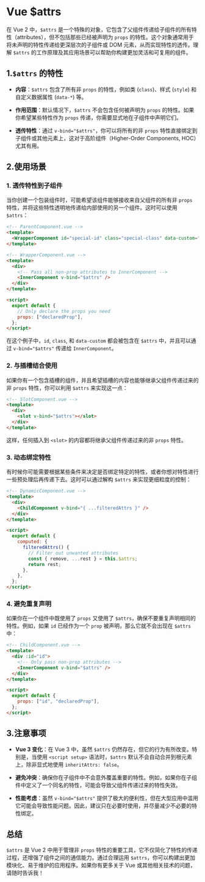# Vue $attrs

在 Vue 2 中，`$attrs` 是一个特殊的对象，它包含了父组件传递给子组件的所有特性（attributes），但不包括那些已经被声明为 `props` 的特性。这个对象通常用于将未声明的特性传递给更深层次的子组件或 DOM 元素，从而实现特性的透传。理解 `$attrs` 的工作原理及其应用场景可以帮助你构建更加灵活和可复用的组件。

## 1.`$attrs` 的特性

- **内容**：`$attrs` 包含了所有非 `props` 的特性，例如类 (`class`)、样式 (`style`) 和自定义数据属性 (`data-*`) 等。
- **作用范围**：默认情况下，`$attrs` 不会包含任何被声明为 `props` 的特性。如果你希望某些特性作为 `props` 传递，你需要显式地在子组件中声明它们。

- **透传特性**：通过 `v-bind="$attrs"`，你可以将所有的非 `props` 特性直接绑定到子组件或其他元素上，这对于高阶组件（Higher-Order Components, HOC）尤其有用。

## 2.使用场景

### 1. **透传特性到子组件**

当你创建一个包装组件时，可能希望该组件能够接收来自父组件的所有非 `props` 特性，并将这些特性透明地传递给内部使用的另一个组件。这时可以使用 `$attrs`：

```html
<!-- ParentComponent.vue -->
<template>
  <WrapperComponent id="special-id" class="special-class" data-custom="value" />
</template>
```

```html
<!-- WrapperComponent.vue -->
<template>
  <div>
    <!-- Pass all non-prop attributes to InnerComponent -->
    <InnerComponent v-bind="$attrs" />
  </div>
</template>

<script>
  export default {
    // Only declare the props you need
    props: ["declaredProp"],
  };
</script>
```

在这个例子中，`id`, `class`, 和 `data-custom` 都会被包含在 `$attrs` 中，并且可以通过 `v-bind="$attrs"` 传递给 `InnerComponent`。

### 2. **与插槽结合使用**

如果你有一个包含插槽的组件，并且希望插槽的内容也能够继承父组件传递过来的非 `props` 特性，你可以利用 `$attrs` 来实现这一点：

```html
<!-- SlotComponent.vue -->
<template>
  <div>
    <slot v-bind="$attrs"></slot>
  </div>
</template>
```

这样，任何插入到 `<slot>` 的内容都将继承父组件传递过来的非 `props` 特性。

### 3. **动态绑定特性**

有时候你可能需要根据某些条件来决定是否绑定特定的特性，或者你想对特性进行一些预处理后再传递下去。这时可以通过解构 `$attrs` 来实现更细粒度的控制：

```html
<!-- DynamicComponent.vue -->
<template>
  <div>
    <ChildComponent v-bind="{ ...filteredAttrs }" />
  </div>
</template>

<script>
  export default {
    computed: {
      filteredAttrs() {
        // Filter out unwanted attributes
        const { remove, ...rest } = this.$attrs;
        return rest;
      },
    },
  };
</script>
```

### 4. **避免重复声明**

如果你在一个组件中既使用了 `props` 又使用了 `$attrs`，确保不要重复声明相同的特性。例如，如果 `id` 已经作为一个 `prop` 被声明，那么它就不会出现在 `$attrs` 中：

```html
<!-- ChildComponent.vue -->
<template>
  <div :id="id">
    <!-- Only pass non-prop attributes -->
    <InnerComponent v-bind="$attrs" />
  </div>
</template>

<script>
  export default {
    props: ["id", "declaredProp"],
  };
</script>
```

## 3.注意事项

- **Vue 3 变化**：在 Vue 3 中，虽然 `$attrs` 仍然存在，但它的行为有所改变。特别是，当使用 `<script setup>` 语法时，`$attrs` 默认不会自动合并到根元素上，除非显式地使用 `inheritAttrs: false`。

- **避免冲突**：确保你在子组件中不会意外覆盖重要的特性。例如，如果你在子组件中定义了一个同名的特性，可能会导致父组件传递过来的特性失效。

- **性能考虑**：虽然 `v-bind="$attrs"` 提供了极大的便利性，但在大型应用中滥用它可能会导致性能问题。因此，建议只在必要时使用，并尽量减少不必要的特性绑定。

## 总结

`$attrs` 是 Vue 2 中用于管理非 `props` 特性的重要工具，它不仅简化了特性的传递过程，还增强了组件之间的通信能力。通过合理运用 `$attrs`，你可以构建出更加模块化、易于维护的应用程序。如果你有更多关于 Vue 或其他相关技术的问题，请随时告诉我！
